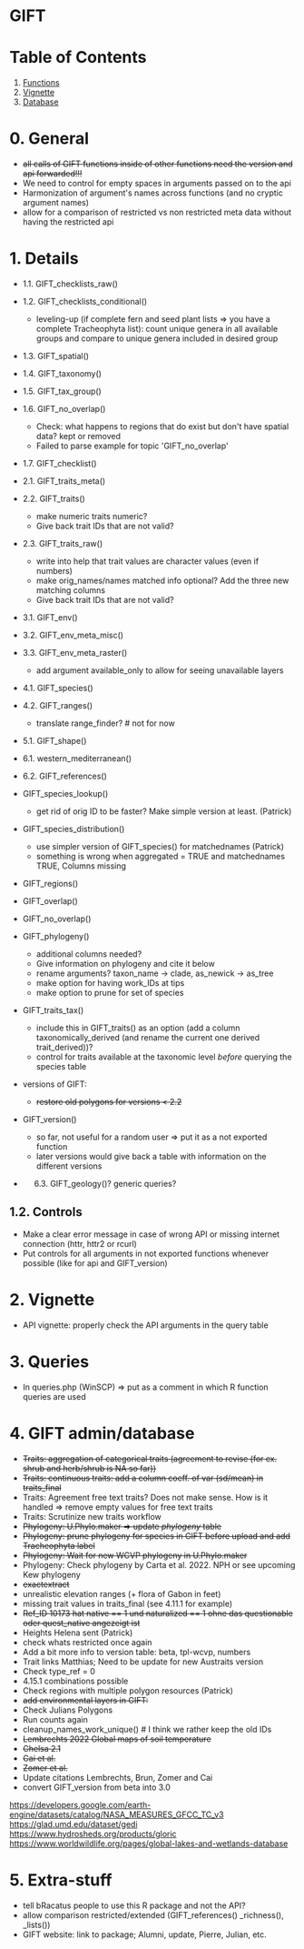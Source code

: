 # GIFT

# Table of Contents
1. [Functions](#functions)
2. [Vignette](#vignette)
3. [Database](#Database)

# 0. General

* ~~all calls of GIFT functions inside of other functions need the version
  and api forwarded!!!~~
* We need to control for empty spaces in arguments passed on to the api
* Harmonization of argument's names across functions (and no cryptic argument names)
* allow for a comparison of restricted vs non restricted meta data without having the restricted api


# 1. Details
* 1.1. GIFT_checklists_raw()
    
* 1.2. GIFT_checklists_conditional()
    - leveling-up (if complete fern and seed plant lists => you have a complete Tracheophyta list): count unique genera in all available groups and compare to unique genera included in desired group

* 1.3. GIFT_spatial()

* 1.4. GIFT_taxonomy()  

* 1.5. GIFT_tax_group()

* 1.6. GIFT_no_overlap()
    - Check: what happens to regions that do exist but don't have spatial data? kept or removed
    - Failed to parse example for topic 'GIFT_no_overlap'
    
* 1.7. GIFT_checklist()

* 2.1. GIFT_traits_meta()

* 2.2. GIFT_traits()
    - make numeric traits numeric?
    - Give back trait IDs that are not valid?

* 2.3. GIFT_traits_raw()
    - write into help that trait values are character values (even if numbers)
    - make orig_names/names matched info optional? Add the three new matching columns
    - Give back trait IDs that are not valid?

* 3.1. GIFT_env()

* 3.2. GIFT_env_meta_misc()    
    
* 3.3. GIFT_env_meta_raster() 
    - add argument available_only to allow for seeing unavailable layers

* 4.1. GIFT_species()

* 4.2. GIFT_ranges()
    - translate range_finder? # not for now

* 5.1. GIFT_shape()

* 6.1. western_mediterranean()

* 6.2. GIFT_references()

* GIFT_species_lookup()
    - get rid of orig ID to be faster? Make simple version at least. (Patrick)

* GIFT_species_distribution()
    - use simpler version of GIFT_species() for matchednames (Patrick)
    - something is wrong when aggregated = TRUE and matchednames TRUE, Columns missing

* GIFT_regions()

* GIFT_overlap()

* GIFT_no_overlap()

* GIFT_phylogeny()
    - additional columns needed?
    - Give information on phylogeny and cite it below
    - rename arguments? taxon_name -> clade, as_newick -> as_tree
    - make option for having work_IDs at tips
    - make option to prune for set of species

* GIFT_traits_tax()
  - include this in GIFT_traits() as an option (add a column
  taxonomically_derived (and rename the current one derived trait_derived))?
  - control for traits available at the taxonomic level *before* querying the
  species table

* versions of GIFT:
    - ~~restore old polygons for versions < 2.2~~
    
* GIFT_version()
    - so far, not useful for a random user => put it as a not exported function
    - later versions would give back a table with information on the different versions

* &nbsp;&nbsp;&nbsp;&nbsp; 6.3. GIFT_geology()? generic queries?  

## 1.2. Controls
* Make a clear error message in case of wrong API or missing internet connection (httr, httr2 or rcurl)
* Put controls for all arguments in not exported functions whenever possible (like for api and GIFT_version)

# 2. Vignette
* API vignette: properly check the API arguments in the query table

# 3. Queries
* In queries.php (WinSCP) => put as a comment in which R function queries are used

# 4. GIFT admin/database
* ~~Traits: aggregation of categorical traits (agreement to revise (for ex. shrub and herb/shrub is NA so far))~~
* ~~Traits: continuous traits: add a column coeff. of var (sd/mean) in traits_final~~
* Traits: Agreement free text traits? Does not make sense. How is it handled => remove empty values for free text traits
* Traits: Scrutinize new traits workflow
* ~~Phylogeny: U.Phylo.maker => update *phylogeny* table~~
* ~~Phylogeny: prune phylogeny for species in GIFT before upload and add Tracheophyta label~~
* ~~Phylogeny: Wait for new WCVP phylogeny in U.Phylo.maker~~
* Phylogeny: Check phylogeny by Carta et al. 2022. NPH or see upcoming Kew phylogeny
* ~~exactextract~~
* unrealistic elevation ranges (+ flora of Gabon in feet)
* missing trait values in traits_final (see 4.11.1 for example) 
* ~~Ref_ID 10173 hat native == 1 und naturalized == 1 ohne das questionable oder quest_native angezeigt ist~~
* Heights Helena sent (Patrick)
* check whats restricted once again
* Add a bit more info to version table: beta, tpl-wcvp, numbers
* Trait links Matthias; Need to be update for new Austraits version
* Check type_ref = 0
* 4.15.1 combinations possible
* Check regions with multiple polygon resources (Patrick)
* ~~add environmental layers in GIFT:~~
* Check Julians Polygons
* Run counts again
* cleanup_names_work_unique() # I think we rather keep the old IDs
* ~~Lembrechts 2022 Global maps of soil temperature~~
* ~~Chelsa 2.1~~
* ~~Cai et al.~~
* ~~Zomer et al.~~
* Update citations Lembrechts, Brun, Zomer and Cai
* convert GIFT_version from beta into 3.0

https://developers.google.com/earth-engine/datasets/catalog/NASA_MEASURES_GFCC_TC_v3
https://glad.umd.edu/dataset/gedi
https://www.hydrosheds.org/products/gloric
https://www.worldwildlife.org/pages/global-lakes-and-wetlands-database

# 5. Extra-stuff
* tell bRacatus people to use this R package and not the API?
* allow comparison restricted/extended (GIFT_references() _richness(), _lists())
* GIFT website: link to package; Alumni, update, Pierre, Julian, etc.
